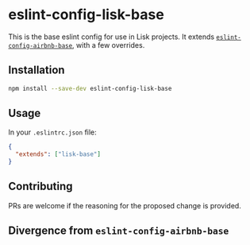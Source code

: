# eslint-config-lisk-base

This is the base eslint config for use in Lisk projects. It extends [`eslint-config-airbnb-base`](https://github.com/airbnb/javascript/tree/master/packages/eslint-config-airbnb-base), with a few overrides.

## Installation

```bash
npm install --save-dev eslint-config-lisk-base
```

## Usage

In your `.eslintrc.json` file:
```json
{
  "extends": ["lisk-base"]
}
```

## Contributing

PRs are welcome if the reasoning for the proposed change is provided.

## Divergence from `eslint-config-airbnb-base`

